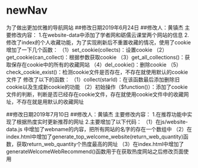 # newNav
为了做出更加优雅的导航网站
##修改日期2019年6月24日
##修改人：黄镇杰
主要修改内容：
1.在website-data中添加了学者网和砺儒云课堂两个网站的信息
2.修改了index的个人收藏功能，为了实现刷新后不重置收藏的情况，使用了cookie
	增加了一下几个函数：
	（1）set_cookie(collects)：设置cookie
	（2）get_cookie(can_collect)：根据参数获取cookie
	（3）get_all_collections()：获取保存在cookie中的所有的收藏网站
	（4）del_cookie()：删除cookie
	（5）check_cookie_exist()：检测cookie文件是否存在，不存在就使用默认的cookie文件了
	修改了以下的函数：
	（1）collect(starId)：在该函数最后添加删除旧cookie以及生成新cookie的功能
	（2）初始操作（$function()）：添加了cookie文件的判断，判断是否已经存在cookie文件，存在就使用cookie文件中的收藏网址，不存在就是用默认的收藏网址
	
##修改日期2019年7月10日
##修改人：黄镇杰
主要修改内容：
1.在推荐功能中实现了根据热度实时更新推荐的网址
2.主要增加了以下代码：
	（1）在js/website-data.js 中增加了webname的内容，把所有网站的名字的存在一个数组中
	（2）在index.html中增加了generate_top_welcome_website(return_web_quantity)函数，获取return_web_quantity个热度最高的网址
	（3）在index.html中增加了generateWelcomeWebRecommend()函数用于在获取热度网站之后修改页面使用
